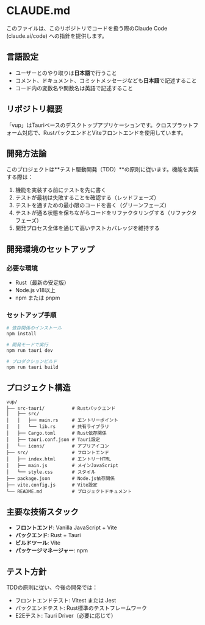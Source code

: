 # CLAUDE.md

このファイルは、このリポジトリでコードを扱う際のClaude Code (claude.ai/code) への指針を提供します。

## 言語設定

- ユーザーとのやり取りは**日本語**で行うこと
- コメント、ドキュメント、コミットメッセージなども**日本語**で記述すること
- コード内の変数名や関数名は英語で記述すること

## リポジトリ概要

「vup」はTauriベースのデスクトップアプリケーションです。クロスプラットフォーム対応で、RustバックエンドとViteフロントエンドを使用しています。

## 開発方法論

このプロジェクトは**テスト駆動開発（TDD）**の原則に従います。機能を実装する際は：

1. 機能を実装する前にテストを先に書く
2. テストが最初は失敗することを確認する（レッドフェーズ）
3. テストを通すための最小限のコードを書く（グリーンフェーズ）
4. テストが通る状態を保ちながらコードをリファクタリングする（リファクタフェーズ）
5. 開発プロセス全体を通じて高いテストカバレッジを維持する

## 開発環境のセットアップ

### 必要な環境
- Rust（最新の安定版）
- Node.js v18以上
- npm または pnpm

### セットアップ手順
```bash
# 依存関係のインストール
npm install

# 開発モードで実行
npm run tauri dev

# プロダクションビルド
npm run tauri build
```

## プロジェクト構造

```
vup/
├── src-tauri/          # Rustバックエンド
│   ├── src/
│   │   ├── main.rs     # エントリーポイント
│   │   └── lib.rs      # 共有ライブラリ
│   ├── Cargo.toml      # Rust依存関係
│   ├── tauri.conf.json # Tauri設定
│   └── icons/          # アプリアイコン
├── src/                # フロントエンド
│   ├── index.html      # エントリーHTML
│   ├── main.js         # メインJavaScript
│   └── style.css       # スタイル
├── package.json        # Node.js依存関係
├── vite.config.js      # Vite設定
└── README.md           # プロジェクトドキュメント
```

## 主要な技術スタック

- **フロントエンド**: Vanilla JavaScript + Vite
- **バックエンド**: Rust + Tauri
- **ビルドツール**: Vite
- **パッケージマネージャー**: npm

## テスト方針

TDDの原則に従い、今後の開発では：
- フロントエンドテスト: Vitest または Jest
- バックエンドテスト: Rust標準のテストフレームワーク
- E2Eテスト: Tauri Driver（必要に応じて）